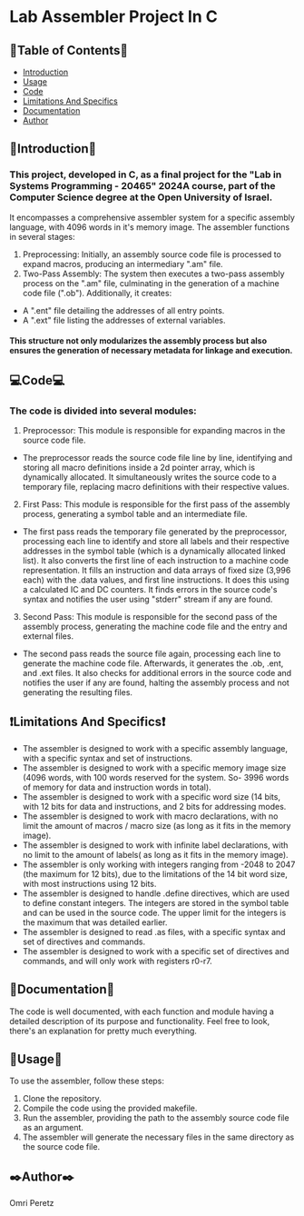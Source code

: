 # Lab Assembler Project In C
## 📃Table of Contents📃
- [Introduction](#Introduction)
- [Usage](#Usage)
- [Code](#Code)
- [Limitations And Specifics](#Limitations-And-Specifics)
- [Documentation](#Documentation)
- [Author](#Author)
## 🏢Introduction🏢
### This project, developed in C, as a final project for the "Lab in Systems Programming - 20465" 2024A course, part of the Computer Science degree at the Open University of Israel.
 It encompasses a comprehensive assembler system for a specific assembly language, with 4096 words in it's memory image. The assembler functions in several stages:
 1. Preprocessing: Initially, an assembly source code file is processed to expand macros, producing an intermediary ".am" file.
 2. Two-Pass Assembly: The system then executes a two-pass assembly process on the ".am" file, culminating in the generation of a machine code file (".ob"). Additionally, it creates:
 - A ".ent" file detailing the addresses of all entry points.
 - A ".ext" file listing the addresses of external variables.
#### This structure not only modularizes the assembly process but also ensures the generation of necessary metadata for linkage and execution.
## 💻Code💻
### The code is divided into several modules:
 1. Preprocessor: This module is responsible for expanding macros in the source code file.
 - The preprocessor reads the source code file line by line, identifying and storing all macro definitions inside a 2d pointer array, which is dynamically allocated. It simultaneously writes the source code to a temporary file, replacing macro definitions with their respective values.
 2. First Pass: This module is responsible for the first pass of the assembly process, generating a symbol table and an intermediate file.
 - The first pass reads the temporary file generated by the preprocessor, processing each line to identify and store all labels and their respective addresses in the symbol table (which is a dynamically allocated linked list). It also converts the first line of each instruction to a machine code representation. It fills an instruction and data arrays of fixed size (3,996 each) with the .data values, and first line instructions. It does this using a calculated IC and DC counters. It finds errors in the source code's syntax and notifies the user using "stderr" stream if any are found. 
 3. Second Pass: This module is responsible for the second pass of the assembly process, generating the machine code file and the entry and external files.
 - The second pass reads the source file again, processing each line to generate the machine code file. Afterwards, it generates the .ob, .ent, and .ext files. It also checks for additional errors in the source code and notifies the user if any are found, halting the assembly process and not generating the resulting files.
## ❗Limitations And Specifics❗
 - The assembler is designed to work with a specific assembly language, with a specific syntax and set of instructions.
 - The assembler is designed to work with a specific memory image size (4096 words, with 100 words reserved for the system. So- 3996 words of memory for data and instruction words in total).
 - The assembler is designed to work with a specific word size (14 bits, with 12 bits for data and instructions, and 2 bits for addressing modes.
 - The assembler is designed to work with macro declarations, with no limit the amount of macros / macro size (as long as it fits in the memory image).
 - The assembler is designed to work with infinite label declarations, with no limit to the amount of labels( as long as it fits in the memory image).
 - The assembler is only working with integers ranging from -2048 to 2047 (the maximum for 12 bits), due to the limitations of the 14 bit word size, with most instructions using 12 bits.
 - The assembler is designed to handle .define directives, which are used to define constant integers. The integers are stored in the symbol table and can be used in the source code. The upper limit for the integers is the maximum that was detailed earlier.
 - The assembler is designed to read .as files, with a specific syntax and set of directives and commands.
 - The assembler is designed to work with a specific set of directives and commands, and will only work with registers r0-r7.
## 📜Documentation📜
 The code is well documented, with each function and module having a detailed description of its purpose and functionality. Feel free to look, there's an explanation for pretty much everything.
## 🔧Usage🔧
 To use the assembler, follow these steps:
 1. Clone the repository.
 2. Compile the code using the provided makefile.
 3. Run the assembler, providing the path to the assembly source code file as an argument.
 4. The assembler will generate the necessary files in the same directory as the source code file.

## ✒️Author✒️
Omri Peretz
```c
```